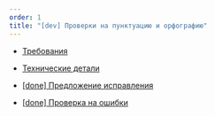 ```yaml
---
order: 1
title: "[dev] Проверки на пунктуацию и орфографию"
---
```


-  [Требования](./../../upcoming-release/lt/new_article_1.md)

-  [Технические детали](./../../upcoming-release/lt/new_article_0.md)

-  [\[done\] Предложение исправления](./../../upcoming-release/lt/misspells-highlight.md)

-  [\[done\] Проверка на ошибки](./../../upcoming-release/lt/hunspell.md)